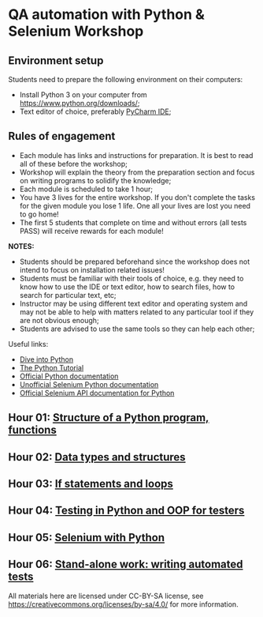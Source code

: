 # QA automation with Python & Selenium Workshop

## Environment setup

Students need to prepare the following environment on their computers:

* Install Python 3 on your computer from https://www.python.org/downloads/;
* Text editor of choice, preferably [PyCharm IDE](https://www.jetbrains.com/pycharm/);

## Rules of engagement

* Each module has links and instructions for preparation. It is best to
  read all of these before the workshop;
* Workshop will explain the theory from the preparation section
  and focus on writing programs to solidify the knowledge;
* Each module is scheduled to take 1 hour;
* You have 3 lives for the entire workshop. If you don't complete
  the tasks for the given module you lose 1 life. One all your lives
  are lost you need to go home!
* The first 5 students that complete on time and without errors (all tests PASS)
  will receive rewards for each module!


**NOTES:**

* Students should be prepared beforehand since the
  workshop does not intend to focus on installation related issues!
* Students must be familiar with their tools of choice, e.g. they need to know
  how to use the IDE or text editor, how to search files, how to search for
  particular text, etc;
* Instructor may be using different text editor and operating system and may not be
  able to help with matters related to any particular tool if they are not obvious
  enough;
* Students are advised to use the same tools so they can help each other;

Useful links:

* [Dive into Python](http://www.diveintopython.net/)
* [The Python Tutorial](https://docs.python.org/3/tutorial/index.html)
* [Official Python documentation](https://docs.python.org/)
* [Unofficial Selenium Python documentation](http://selenium-python.readthedocs.io/)
* [Official Selenium API documentation for Python](https://seleniumhq.github.io/selenium/docs/api/py/api.html)


## Hour 01: [Structure of a Python program, functions](../module01/)
## Hour 02: [Data types and structures](../module02/)
## Hour 03: [If statements and loops](../module03/)
## Hour 04: [Testing in Python and OOP for testers](../module05/)
## Hour 05: [Selenium with Python](../module06/)
## Hour 06: [Stand-alone work: writing automated tests](../module08/)

All materials here are licensed under CC-BY-SA license, see
https://creativecommons.org/licenses/by-sa/4.0/ for more information.
